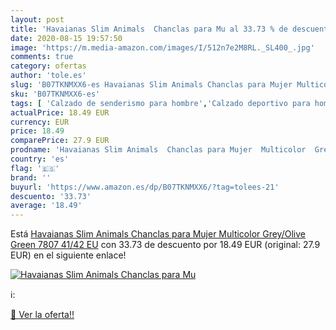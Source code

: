 ```yaml
---
layout: post
title: 'Havaianas Slim Animals  Chanclas para Mu al 33.73 % de descuento'
date: 2020-08-15 19:57:50
image: 'https://m.media-amazon.com/images/I/512n7e2M8RL._SL400_.jpg'
comments: true
category: ofertas
author: 'tole.es'
slug: 'B07TKNMXX6-es Havaianas Slim Animals Chanclas para Mujer Multicolor...'
sku: 'B07TKNMXX6-es'
tags: [ 'Calzado de senderismo para hombre','Calzado deportivo para hombre','Chanclas y sandalias de piscina para hombre','Zapatillas de senderismo para hombre','Zapatillas y calzado deportivo para hombre','Zapatos','Zapatos para hombre','Zapatos y complementos','chanclas', ]
actualPrice: 18.49 EUR
currency: EUR
price: 18.49
comparePrice: 27.9 EUR
prodname: 'Havaianas Slim Animals  Chanclas para Mujer  Multicolor  Grey/Olive Green 7807   41/42 EU'
country: 'es'
flag: '🇪🇸'
brand: ''
buyurl: 'https://www.amazon.es/dp/B07TKNMXX6/?tag=tolees-21'
descuento: '33.73'
average: '18.49'
---
```


Está [Havaianas Slim Animals  Chanclas para Mujer  Multicolor  Grey/Olive Green 7807   41/42 EU](https://www.amazon.es/dp/B07TKNMXX6/?tag=tolees-21) con 33.73 de descuento por 18.49 EUR (original: 27.9 EUR) en el siguiente enlace!

[![Havaianas Slim Animals  Chanclas para Mu](https://m.media-amazon.com/images/I/512n7e2M8RL._SL400_.jpg)](https://www.amazon.es/dp/B07TKNMXX6/?tag=tolees-21)

ℹ️:


[🛒 Ver la oferta!!](https://www.amazon.es/dp/B07TKNMXX6/?tag=tolees-21)
